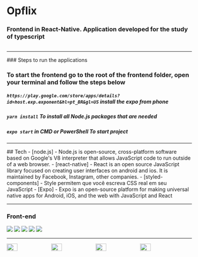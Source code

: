 # Opflix
### Frontend in React-Native. Application developed for the study of typescript
##
<hr>
### Steps to run the applications

### To start the frontend go to the root of the frontend folder, open your terminal and follow the steps below
##### `https://play.google.com/store/apps/details?id=host.exp.exponent&hl=pt_BR&gl=US` install the expo from phone
##### `yarn install` To install all Node.js packages that are needed
##### `expo start` in CMD or PowerShell To start project
<hr>
## Tech
- [node.js] - Node.js is open-source, cross-platform software based on Google's V8 interpreter that allows JavaScript code to run outside of a web browser.
- [react-native] - React is an open source JavaScript library focused on creating user interfaces on android and ios. It is maintained by Facebook, Instagram, other companies.
- [styled-components] - Style permitem que você escreva CSS real em seu JavaScript
- [Expo] - Expo is an open-source platform for making universal native apps for Android, iOS, and the web with JavaScript and React
<hr>
<div>
  <div>
    <h3>Front-end</h3>
    <img src="https://img.shields.io/badge/JavaScript-323330?style=for-the-badge&logo=javascript&logoColor=F7DF1E">
	<img src="https://img.shields.io/badge/TypeScript-007ACC?style=for-the-badge&logo=typescript&logoColor=white">
    <img src="https://img.shields.io/badge/React_Native-20232A?style=for-the-badge&logo=react&logoColor=61DAFB">
    <img src="https://img.shields.io/badge/Android-3DDC84?style=for-the-badge&logo=android&logoColor=white">
    <img src="https://img.shields.io/badge/styled--components-DB7093?style=for-the-badge&logo=styled-components&logoColor=white">
  </div>
</div>
<hr>
<div style="display:flex;">
	<img src="https://i.imgur.com/oyXeQou.jpg" width="24%">
	<img src="https://i.imgur.com/RTZDdLB.jpg" width="24%">
	<img src="https://i.imgur.com/2gOCRtX.jpg" width="24%">
	<img src="https://i.imgur.com/SXxWgj2.jpg" width="24%">
</div>
